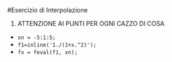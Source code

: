
#Esercizio di Interpolazione

1. ATTENZIONE AI PUNTI PER OGNI CAZZO DI COSA

- ```xn = -5:1:5;```
- ```f1=inline('1./(1+x.^2)');```
- ```fx = feval(f1, xn);```
